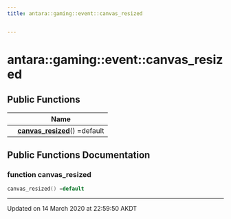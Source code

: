 ```yaml
---
title: antara::gaming::event::canvas_resized


---
```


# antara::gaming::event::canvas_resized















## Public Functions

|                | Name           |
| -------------- | -------------- |
|  | **[canvas_resized](Classes/structantara_1_1gaming_1_1event_1_1canvas__resized.md#function-canvas_resized)**() =default  |












## Public Functions Documentation

### function canvas_resized

```cpp
canvas_resized() =default
```


































-------------------------------

Updated on 14 March 2020 at 22:59:50 AKDT